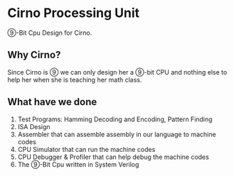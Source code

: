 # Cirno Processing Unit

⑨-Bit Cpu Design for Cirno.

## Why Cirno?

Since Cirno is ⑨ we can only design her a ⑨-bit CPU and nothing else to help her when she is teaching her math class.

## What have we done

1. Test Programs: Hamming Decoding and Encoding, Pattern Finding
2. ISA Design
3. Assembler that can assemble assembly in our language to machine codes
4. CPU Simulator that can run the machine codes
5. CPU Debugger & Profiler that can help debug the machine codes
6. The ⑨-Bit Cpu written in System Verilog